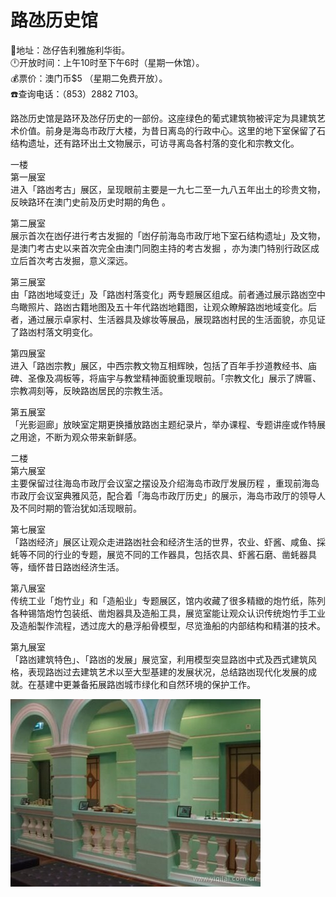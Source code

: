 # 路氹历史馆  
📍地址：氹仔告利雅施利华街。  
🕛开放时间：上午10时至下午6时（星期一休馆）。  
💰票价：澳门币$5 （星期二免费开放）。  
☎️查询电话：（853）2882 7103。  
  
路氹历史馆是路环及氹仔历史的一部份。这座绿色的葡式建筑物被评定为具建筑艺术价值。前身是海岛市政厅大楼，为昔日离岛的行政中心。这里的地下室保留了石结构遗址，还有路环出土文物展示，可访寻离岛各村落的变化和宗教文化。  
  
一楼  
第一展室  
进入「路凼考古」展区，呈现眼前主要是一九七二至一九八五年出土的珍贵文物，反映路环在澳门史前及历史时期的角色 。  
  
第二展室  
展示首次在凼仔进行考古发掘的「凼仔前海岛市政厅地下室石结构遗址」及文物， 是澳门考古史以来首次完全由澳门同胞主持的考古发掘 ，亦为澳门特别行政区成立后首次考古发掘，意义深远。  
  
第三展室  
由「路凼地域变迁」及「路凼村落变化」两专题展区组成。前者通过展示路凼空中鸟瞰照片、路凼古籍地图及五十年代路凼地籍图，让观众瞭解路凼地域变化。后者，通过展示卓家村、生活器具及嫁妆等展品，展现路凼村民的生活面貌，亦见证了路凼村落文明变化。  
  
第四展室  
进入「路凼宗教」展区，中西宗教文物互相辉映，包括了百年手抄道教经书、庙碑、圣像及凋板等，将庙宇与教堂精神面貌重现眼前。「宗教文化」展示了牌匾、宗教凋刻等，反映路凼居民的宗教生活。  
  
第五展室  
「光影迴廊」放映室定期更换播放路凼主题纪录片，举办课程、专题讲座或作特展之用途，不断为观众带来新鲜感。  
  
二楼  
第六展室  
主要保留过往海岛市政厅会议室之摆设及介绍海岛市政厅发展历程 ，重现前海岛市政厅会议室典雅风范，配合着「海岛市政厅历史」的展示，海岛市政厅的领导人及不同时期的管治犹如活现眼前。  
  
第七展室  
「路凼经济」展区让观众走进路凼社会和经济生活的世界，农业、虾酱、咸鱼、採蚝等不同的行业的专题，展览不同的工作器具，包括农具、虾酱石磨、凿蚝器具等，缅怀昔日路凼经济生活。  
  
第八展室  
传统工业「炮竹业」和「造船业」专题展区，馆内收藏了很多精緻的炮竹纸，陈列各种锡箔炮竹包装纸、凿炮器具及造船工具，展览室能让观众认识传统炮竹手工业及造船製作流程，透过庞大的悬浮船骨模型，尽览渔船的内部结构和精湛的技术。  
  
第九展室  
「路凼建筑特色」、「路凼的发展」展览室，利用模型突显路凼中式及西式建筑风格，表现路凼过去建筑艺术以至大型基建的发展状况，总结路凼现代化发展的成就。在基建中更兼备拓展路凼城市绿化和自然环境的保护工作。  
  
![](https://raw.githubusercontent.com/szqq0512/Pic/main/img/202201212116798.png)  
